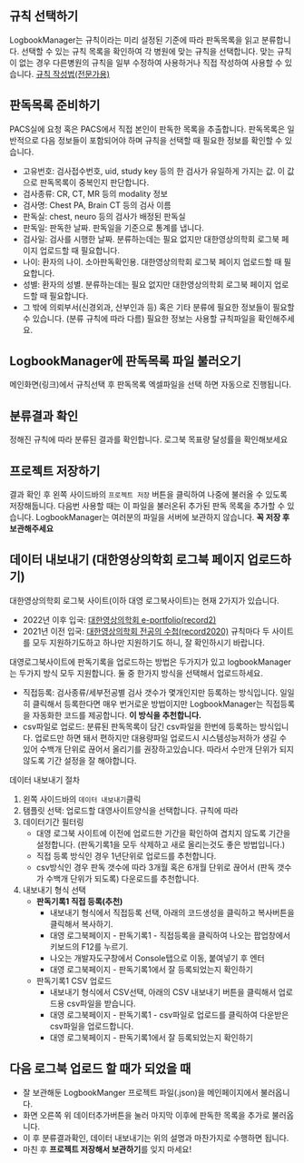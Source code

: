 ## 규칙 선택하기
LogbookManager는 규칙이라는 미리 설정된 기준에 따라 판독목록을 읽고 분류합니다.
선택할 수 있는 규칙 목록을 확인하여 각 병원에 맞는 규칙을 선택합니다.
맞는 규칙이 없는 경우 다른병원의 규칙을 일부 수정하여 사용하거나 직접 작성하여 사용할 수 있습니다.
[규칙 작성법(전문가용)](/docs/1._%EA%B7%9C%EC%B9%99%ED%8C%8C%EC%9D%BC_%EC%9E%91%EC%84%B1_%EA%B0%80%EC%9D%B4%EB%93%9C)

## 판독목록 준비하기
PACS실에 요청 혹은 PACS에서 직접 본인이 판독한 목록을 추출합니다.
판독목록은 일반적으로 다음 정보들이 포함되어야 하며 규칙을 선택할 때 필요한 정보를 확인할 수 있습니다.
- 고유번호: 검사접수번호, uid, study key 등의 한 검사가 유일하게 가지는 값. 이 값으로 판독목록이 중복인지 판단합니다.
- 검사종류: CR, CT, MR 등의 modality 정보
- 검사명: Chest PA, Brain CT 등의 검사 이름
- 판독실: chest, neuro 등의 검사가 배정된 판독실
- 판독일: 판독한 날짜. 판독일을 기준으로 통계를 냅니다.
- 검사일: 검사를 시행한 날짜. 분류하는데는 필요 없지만 대한영상의학회 로그북 페이지 업로드할 때 필요합니다.
- 나이: 환자의 나이. 소아판독확인용. 대한영상의학회 로그북 페이지 업로드할 때 필요합니다.
- 성별: 환자의 성별. 분류하는데는 필요 없지만 대한영상의학회 로그북 페이지 업로드할 때 필요합니다.
- 그 밖에 의뢰부서(신경외과, 산부인과 등) 혹은 기타 분류에 필요한 정보들이 필요할 수 있습니다. (분류 규칙에 따라 다름)
필요한 정보는 사용할 규칙파일을 확인해주세요.

## LogbookManager에 판독목록 파일 불러오기
메인화면(링크)에서 규칙선택 후 판독목록 엑셀파일을 선택 하면 자동으로 진행됩니다.

## 분류결과 확인
정해진 규칙에 따라 분류된 결과를 확인합니다. 로그북 목표량 달성률을 확인해보세요

## 프로젝트 저장하기
결과 확인 후 왼쪽 사이드바의 `프로젝트 저장` 버튼을 클릭하여 나중에 불러올 수 있도록 저장해둡니다.
다음번 사용할 때는 이 파일을 불러온뒤 추가된 판독 목록을 추가할 수 있습니다.
LogbookManager는 여러분의 파일을 서버에 보관하지 않습니다. **꼭 저장 후 보관해주세요**

## 데이터 내보내기 (대한영상의학회 로그북 페이지 업로드하기)
대한영상의학회 로그북 사이트(이하 대영 로그북사이트)는 현재 2가지가 있습니다.
- 2022년 이후 입국: [대한영상의학회 e-portfolio(record2)](https://record2.radiology.or.kr/)
- 2021년 이전 입국: [대한영상의학회 전공의 수첩(record2020)](https://record2020.radiology.or.kr/)
규칙마다 두 사이트를 모두 지원하기도하고 하나만 지원하기도 하니, 잘 확인하시기 바랍니다.

대영로그북사이트에 판독기록을 업로드하는 방법은 두가지가 있고 logbookManager는 두가지 방식 모두 지원합니다. 둘 중 한가지 방식을 선택해서 업로드하세요.
- 직접등록: 검사종류/세부전공별 검사 갯수가 몇개인지만 등록하는 방식입니다. 일일히 클릭해서 등록한다면 매우 번거로운 방법이지만 LogbookManager는 직접등록을 자동화한 코드를 제공합니다. **이 방식을 추천합니다.**
- csv파일로 업로드: 분류된 판독목록이 담긴 csv파일을 한번에 등록하는 방식입니다. 업로드만 하면 돼서 편하지만 대용량파일 업로드시 시스템성능저하가 생길 수 있어 수백개 단위로 끊어서 올리기를 권장하고있습니다. 따라서 수만개 단위가 되지 않도록 기간 설정을 잘 해야합니다.


데이터 내보내기 절차
1. 왼쪽 사이드바의 `데이터 내보내기`클릭
2. 탬플릿 선택: 업로드할 대영사이트양식을 선택합니다. 규칙에 따라 
3. 데이터기간 필터링
    - 대영 로그북 사이트에 이전에 업로드한 기간을 확인하여 겹치지 않도록 기간을 설정합니다. (판독기록1을 모두 삭제하고 새로 올리는것도 좋은 방법입니다.)
    - 직접 등록 방식인 경우 1년단위로 업로드를 추천합니다.
    - csv방식인 경우 판독 갯수에 따라 3개월 혹은 6개월 단위로 끊어서 (판독 갯수가 수백개 단위가 되도록) 다운로드를 추천합니다.
4. 내보내기 형식 선택
    - **판독기록1 직접 등록(추천)**
        - 내보내기 형식에서 직접등록 선택, 아래의 코드생성을 클릭하고 복사버튼을 클릭해서 복사하기.
        - 대영 로그북페이지 - 판독기록1 - 직접등록을 클릭하여 나오는 팝업창에서 키보드의 F12를 누르기.
        - 나오는 개발자도구창에서 Console탭으로 이동, 붙여넣기 후 엔터
        - 대영 로그북페이지 - 판독기록1에서 잘 등록되었는지 확인하기
    - 판독기록1 CSV 업로드
        - 내보내기 형식에서 CSV선택, 아래의 CSV 내보내기 버튼을 클릭해서 업로드용 csv파일을 받습니다.
        - 대영 로그북페이지 - 판독기록1 - csv파일로 업로드를 클릭하여 다운받은 csv파일을 업로드합니다.
        - 대영 로그북페이지 - 판독기록1에서 잘 등록되었는지 확인하기

## 다음 로그북 업로드 할 때가 되었을 때
- 잘 보관해둔 LogbookManger 프로젝트 파일(.json)을 메인페이지에서 불러옵니다.
- 화면 오른쪽 위 데이터추가버튼을 눌러 마지막 이후에 판독한 목록을 추가로 불러옵니다.
- 이 후 분류결과확인, 데이터 내보내기는 위의 설명과 마찬가지로 수행하면 됩니다.
- 마친 후 **프로젝트 저장해서 보관하기**를 잊지 마세요!
